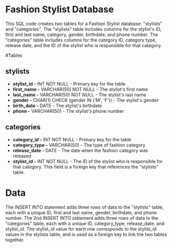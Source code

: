 # Fashion Stylist Database
This SQL code creates two tables for a Fashion Stylist database: "stylists" and "categories". The "stylists" table includes columns for the stylist's ID, first and last name, category, gender, birthdate, and phone number. The "categories" table includes columns for the category ID, category type, release date, and the ID of the stylist who is responsible for that category.

#Tables
## stylists
* **stylist_id -** INT NOT NULL - Primary key for the table
* **first_name -** VARCHAR(50) NOT NULL - The stylist's first name
* **last_name -** VARCHAR(50) NOT NULL - The stylist's last name
* **gender -** CHAR(1) CHECK (gender IN ('M', 'F')) - The stylist's gender
* **birth_date -** DATE - The stylist's birthdate
* **phone -** VARCHAR(50) - The stylist's phone number

## categories
* **category_id -** INT NOT NULL - Primary key for the table
* **category_type -** VARCHAR(50) - The type of fashion category
* **release_date -** DATE - The date when the fashion category was released
* **stylist_id -** INT NOT NULL - The ID of the stylist who is responsible for that category. This field is a foreign key that references the "stylists" table.

# Data
The INSERT INTO statement adds three rows of data to the "stylists" table, each with a unique ID, first and last name, gender, birthdate, and phone number. The 2nd INSERT INTO statement adds three rows of data to the "categories" table, each with a unique ID, category_type, release_date, and stylist_id. The stylist_id value for each row corresponds to the stylist_id values in the stylists table, and is used as a foreign key to link the two tables together.
